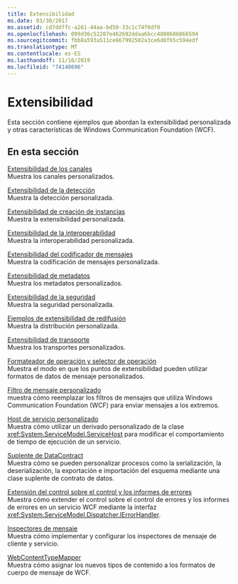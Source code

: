 ```yaml
---
title: Extensibilidad
ms.date: 03/30/2017
ms.assetid: cd7ddffc-a261-44aa-bd50-33c1c74f0df0
ms.openlocfilehash: 099d36c52207e462692ddaa6bcc4800686066594
ms.sourcegitcommit: fbb8a593a511ce667992502a3ce6d8f65c594edf
ms.translationtype: MT
ms.contentlocale: es-ES
ms.lasthandoff: 11/16/2019
ms.locfileid: "74140696"
---
```

# <a name="extensibility"></a>Extensibilidad
Esta sección contiene ejemplos que abordan la extensibilidad personalizada y otras características de Windows Communication Foundation (WCF).  
  
## <a name="in-this-section"></a>En esta sección  
 [Extensibilidad de los canales](../../../../docs/framework/wcf/samples/channels-extensibility.md)  
 Muestra los canales personalizados.  
  
 [Extensibilidad de la detección](/previous-versions/dotnet/netframework-4.0/dd807503(v%3dvs.100))  
 Muestra la detección personalizada.  
  
 [Extensibilidad de creación de instancias](../../../../docs/framework/wcf/samples/instancing-extensibility.md)  
 Muestra la extensibilidad personalizada.  
  
 [Extensibilidad de la interoperabilidad](../../../../docs/framework/wcf/samples/interop-extensibility.md)  
 Muestra la interoperabilidad personalizada.  
  
 [Extensibilidad del codificador de mensajes](../../../../docs/framework/wcf/samples/message-encoder-extensibility.md)  
 Muestra la codificación de mensajes personalizada.  
  
 [Extensibilidad de metadatos](../../../../docs/framework/wcf/samples/metadata-extensibility.md)  
 Muestra los metadatos personalizados.  
  
 [Extensibilidad de la seguridad](../../../../docs/framework/wcf/samples/security-extensibility.md)  
 Muestra la seguridad personalizada.  
  
 [Ejemplos de extensibilidad de redifusión](../../../../docs/framework/wcf/samples/syndication-extensibility-samples.md)  
 Muestra la distribución personalizada.  
  
 [Extensibilidad de transporte](../../../../docs/framework/wcf/samples/transport-extensibility.md)  
 Muestra los transportes personalizados.
  
 [Formateador de operación y selector de operación](../../../../docs/framework/wcf/samples/operation-formatter-and-operation-selector.md)  
 Muestra el modo en que los puntos de extensibilidad pueden utilizar formatos de datos de mensaje personalizados.  
  
 [Filtro de mensaje personalizado](../../../../docs/framework/wcf/samples/custom-message-filter.md)  
 muestra cómo reemplazar los filtros de mensajes que utiliza Windows Communication Foundation (WCF) para enviar mensajes a los extremos.  
  
 [Host de servicio personalizado](../../../../docs/framework/wcf/samples/custom-service-host.md)  
 Muestra cómo utilizar un derivado personalizado de la clase <xref:System.ServiceModel.ServiceHost> para modificar el comportamiento de tiempo de ejecución de un servicio.  
  
 [Suplente de DataContract](../../../../docs/framework/wcf/samples/datacontract-surrogate.md)  
 Muestra cómo se pueden personalizar procesos como la serialización, la deserialización, la exportación e importación del esquema mediante una clase suplente de contrato de datos.  
  
 [Extensión del control sobre el control y los informes de errores](../../../../docs/framework/wcf/samples/extending-control-over-error-handling-and-reporting.md)  
 Muestra cómo extender el control sobre el control de errores y los informes de errores en un servicio WCF mediante la interfaz <xref:System.ServiceModel.Dispatcher.IErrorHandler>.  
  
 [Inspectores de mensaje](../../../../docs/framework/wcf/samples/message-inspectors.md)  
 Muestra cómo implementar y configurar los inspectores de mensaje de cliente y servicio.  
  
 [WebContentTypeMapper](../../../../docs/framework/wcf/samples/webcontenttypemapper-sample.md)  
 Muestra cómo asignar los nuevos tipos de contenido a los formatos de cuerpo de mensaje de WCF.
